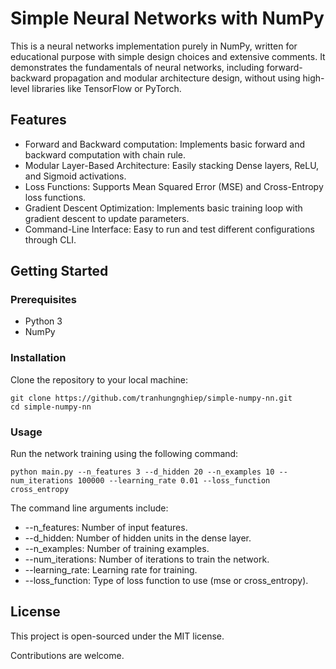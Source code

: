 # Simple Neural Networks with NumPy
This is a neural networks implementation purely in NumPy, written for educational purpose with simple design choices and extensive comments. It demonstrates the fundamentals of neural networks, including forward-backward propagation and modular architecture design, without using high-level libraries like TensorFlow or PyTorch.

## Features
- Forward and Backward computation: Implements basic forward and backward computation with chain rule.
- Modular Layer-Based Architecture: Easily stacking Dense layers, ReLU, and Sigmoid activations.
- Loss Functions: Supports Mean Squared Error (MSE) and Cross-Entropy loss functions.
- Gradient Descent Optimization: Implements basic training loop with gradient descent to update parameters.
- Command-Line Interface: Easy to run and test different configurations through CLI.

## Getting Started
### Prerequisites
- Python 3
- NumPy

### Installation
Clone the repository to your local machine:
```
git clone https://github.com/tranhungnghiep/simple-numpy-nn.git
cd simple-numpy-nn
```

### Usage
Run the network training using the following command:
```
python main.py --n_features 3 --d_hidden 20 --n_examples 10 --num_iterations 100000 --learning_rate 0.01 --loss_function cross_entropy
```

The command line arguments include:
- --n_features: Number of input features.
- --d_hidden: Number of hidden units in the dense layer.
- --n_examples: Number of training examples.
- --num_iterations: Number of iterations to train the network.
- --learning_rate: Learning rate for training.
- --loss_function: Type of loss function to use (mse or cross_entropy).

## License
This project is open-sourced under the MIT license.

Contributions are welcome.
